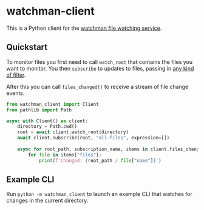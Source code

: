 # watchman-client

This is a Python client for the [watchman file watching service](https://facebook.github.io/watchman/).

## Quickstart

To monitor files you first need to call `watch_root` that contains the files you want to monitor. You then `subscribe` 
to updates to files, passing in [any kind of filter](https://facebook.github.io/watchman/docs/file-query).

After this you can call `files_changed()` to receive a stream of file change events.

```python
from watchman_client import Client
from pathlib import Path

async with Client() as client:
    directory = Path.cwd() 
    root = await client.watch_root(directory)
    await client.subscribe(root, "all-files", expression=[])
    
    async for root_path, subscription_name, items in client.files_changed():
        for file in items["files"]:
            print(f'Changed: {root_path / file["name"]}')
```

## Example CLI

Run `python -m watchman_client` to launch an example CLI that watches for changes in the current directory.